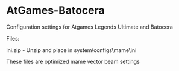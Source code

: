 # AtGames-Batocera
Configuration settings for Atgames Legends Ultimate and Batocera

Files:

ini.zip - Unzip and place in system\configs\mame\ini

These files are optimized mame vector beam settings


